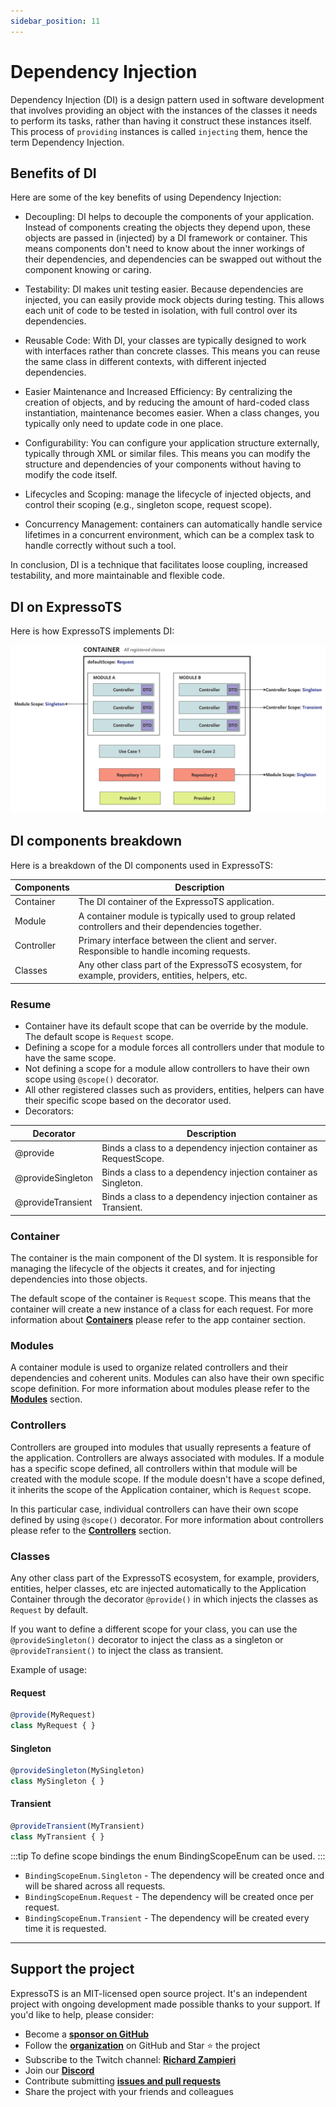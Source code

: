 ```yaml
---
sidebar_position: 11
---
```


# Dependency Injection

Dependency Injection (DI) is a design pattern used in software development that involves providing an object with the instances of the classes it needs to perform its tasks, rather than having it construct these instances itself. This process of `providing` instances is called `injecting` them, hence the term Dependency Injection.

## Benefits of DI

Here are some of the key benefits of using Dependency Injection:

- Decoupling: DI helps to decouple the components of your application. Instead of components creating the objects they depend upon, these objects are passed in (injected) by a DI framework or container. This means components don't need to know about the inner workings of their dependencies, and dependencies can be swapped out without the component knowing or caring.

- Testability: DI makes unit testing easier. Because dependencies are injected, you can easily provide mock objects during testing. This allows each unit of code to be tested in isolation, with full control over its dependencies.

- Reusable Code: With DI, your classes are typically designed to work with interfaces rather than concrete classes. This means you can reuse the same class in different contexts, with different injected dependencies.

- Easier Maintenance and Increased Efficiency: By centralizing the creation of objects, and by reducing the amount of hard-coded class instantiation, maintenance becomes easier. When a class changes, you typically only need to update code in one place.

- Configurability: You can configure your application structure externally, typically through XML or similar files. This means you can modify the structure and dependencies of your components without having to modify the code itself.

- Lifecycles and Scoping: manage the lifecycle of injected objects, and control their scoping (e.g., singleton scope, request scope).

- Concurrency Management: containers can automatically handle service lifetimes in a concurrent environment, which can be a complex task to handle correctly without such a tool.

In conclusion, DI is a technique that facilitates loose coupling, increased testability, and more maintainable and flexible code.

## DI on ExpressoTS

Here is how ExpressoTS implements DI:

![Application Overview](./img/di.png)

## DI components breakdown

Here is a breakdown of the DI components used in ExpressoTS:

| Components   | Description                                            |
| ------------ | ------------------------------------------------------------------------------------------------- |
| Container    | The DI container of the ExpressoTS application.                                                    |
| Module       | A container module is typically used to group related controllers and their dependencies together. |
| Controller   | Primary interface between the client and server. Responsible to handle incoming requests.          |
| Classes      | Any other class part of the ExpressoTS ecosystem, for example, providers, entities, helpers, etc.  |

### Resume

- Container have its default scope that can be override by the module. The default scope is `Request` scope.
- Defining a scope for a module forces all controllers under that module to have the same scope.
- Not defining a scope for a module allow controllers to have their own scope using `@scope()` decorator.
- All other registered classes such as providers, entities, helpers can have their specific scope based on the decorator used.
- Decorators:

| Decorator          | Description                                                                    |
| ------------------ | ------------------------------------------------------------------------------ |
| @provide           | Binds a class to a dependency injection container as RequestScope.             |
| @provideSingleton  | Binds a class to a dependency injection container as Singleton.                |
| @provideTransient  | Binds a class to a dependency injection container as Transient.                |

### Container

The container is the main component of the DI system. It is responsible for managing the lifecycle of the objects it creates, and for injecting dependencies into those objects.

The default scope of the container is `Request` scope. This means that the container will create a new instance of a class for each request. For more information about **[Containers](app-container.md)** please refer to the app container section.

### Modules

A container module is used to organize related controllers and their dependencies and coherent units. Modules can also have their own specific scope definition. For more information about modules please refer to the **[Modules](module.md)** section.

### Controllers

Controllers are grouped into modules that usually represents a feature of the application. Controllers are always associated with modules. If a module has a specific scope defined, all controllers within that module will be created with the module scope. If the module doesn't have a scope defined, it inherits the scope of the Application container, which is `Request` scope.

In this particular case, individual controllers can have their own scope defined by using `@scope()` decorator. For more information about controllers please refer to the **[Controllers](controller.md)** section.

### Classes

Any other class part of the ExpressoTS ecosystem, for example, providers, entities, helper classes, etc are injected automatically to the Application Container through the decorator `@provide()` in which injects the classes as `Request` by default.

If you want to define a different scope for your class, you can use the `@provideSingleton()` decorator to inject the class as a singleton or `@provideTransient()` to inject the class as transient.

Example of usage:

#### Request

```typescript
@provide(MyRequest)
class MyRequest { }
```

#### Singleton

```typescript
@provideSingleton(MySingleton)
class MySingleton { }
```

#### Transient

```typescript
@provideTransient(MyTransient)
class MyTransient { }
```

:::tip
To define scope bindings the enum BindingScopeEnum can be used.
:::

- `BindingScopeEnum.Singleton` - The dependency will be created once and will be shared across all requests.
- `BindingScopeEnum.Request` - The dependency will be created once per request.
- `BindingScopeEnum.Transient` - The dependency will be created every time it is requested.

---

## Support the project

ExpressoTS is an MIT-licensed open source project. It's an independent project with ongoing development made possible thanks to your support. If you'd like to help, please consider:

- Become a **[sponsor on GitHub](https://github.com/sponsors/expressots)**
- Follow the **[organization](https://github.com/expressots)** on GitHub and Star ⭐ the project
- Subscribe to the Twitch channel: **[Richard Zampieri](https://www.twitch.tv/richardzampieri)**
- Join our **[Discord](https://discord.com/invite/PyPJfGK)**
- Contribute submitting **[issues and pull requests](https://github.com/expressots/expressots/issues/new/choose)**
- Share the project with your friends and colleagues